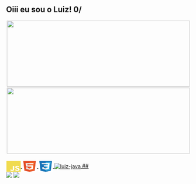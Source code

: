  ## Oiii eu sou o Luiz! 0/
<div align="center">
  <a href="https://github.com/LuizFelipeSchroderMarcon">
  <img height="180em" width="500" src="https://github-readme-stats.vercel.app/api?username=LuizFelipeSchroderMarcon&show_icons=true&theme=dark&include_all_commits=true&count_private=true"/>
  <img height="180em"  width="500" src="https://github-readme-stats.vercel.app/api/top-langs/?username=LuizFelipeSchroderMarcon&layout=compact&langs_count=7&theme=dark"/>
</div>
<div style="display: inline_block"><br>
  <img align="center" alt="luiz-Js" height="30" width="40" src="https://raw.githubusercontent.com/devicons/devicon/master/icons/javascript/javascript-plain.svg">
  <img align="center" alt="luiz-HTML" height="30" width="40" src="https://raw.githubusercontent.com/devicons/devicon/master/icons/html5/html5-original.svg">
  <img align="center" alt="luiz-CSS" height="30" width="40" src="https://raw.githubusercontent.com/devicons/devicon/master/icons/css3/css3-original.svg">
  <img align="center" alt="luiz-java" height="30" width="40" src="https://github.com/fernandaCorrea2/fernandaCorrea2/blob/main/java-logo.jpg?raw=true">
  ##
<div>
  <a href = "mailto:lschrodermarcon@gmail.com"><img src="https://img.shields.io/badge/-Gmail-%23333?style=for-the-badge&logo=gmail&logoColor=white" target="_blank"></a>
  <a href="https://www.linkedin.com/in/luiz-felipe-schroder-marcon/" target="_blank"><img src="https://img.shields.io/badge/-LinkedIn-%230077B5?style=for-the-badge&logo=linkedin&logoColor=white" target="_blank"></a>
 

  
</div>
 
 
